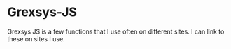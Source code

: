 # Grexsys-JS
Grexsys JS is a few functions that I use often on different sites.  I can link to these on sites I use.

